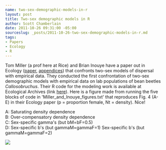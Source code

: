 ```yaml
---
name: two-sex-demographic-models-in-r
layout: post
title: Two-sex demographic models in R
author: Scott Chamberlain
date: 2011-10-26 09:31:00 -05:00
sourceslug: _posts/2011-10-26-two-sex-demographic-models-in-r.md
tags:
- Papers
- Ecology
- R
---
```


Tom Miller (a prof here at Rice) and Brian Inouye have a paper out in Ecology ([paper](http://www.esajournals.org/doi/abs/10.1890/11-0028.1), [appendices](http://www.esapubs.org/archive/archive_E.htm)) that confronts two-sex models of dispersal with empirical data. They conducted the first confrontation of two-sex demographic models with empirical data on lab populations of bean beetles _Callosobruchus_. Their R code for the modeling work is available at Ecological Archives (link [here](http://www.esapubs.org/archive/ecol/E092/186/)). Here is a figure made from running the five blocks of code in 'Miller\_and\_Inouye\_figures.txt' that reproduces Fig. 4 (A-E) in their Ecology paper (p = proportion female, Nt = density). Nice!  

A: Saturating density dependence  
B: Over-compensatory density dependence  
C: Sex-specific gamma's (but bM=bF=0.5)  
D: Sex-specific b's (but gammaM=gammaF=1) Sex-specific b's (but gammaM=gammaF=2)

[![](http://2.bp.blogspot.com/-Ht7fPEjDhQY/TqgYoiQQlPI/AAAAAAAAFEU/ehhPrxOseK4/s400/Screen+Shot+2011-10-26+at+9.26.11+AM.png)](http://2.bp.blogspot.com/-Ht7fPEjDhQY/TqgYoiQQlPI/AAAAAAAAFEU/ehhPrxOseK4/s1600/Screen+Shot+2011-10-26+at+9.26.11+AM.png)
